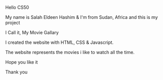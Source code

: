 Hello CS50

My name is Salah Eldeen Hashim & I'm from Sudan, Africa 
and this is my project 

I Call it, My Movie Gallary

I created the website with HTML, CSS & Javascript. 


The website represents the movies i like to watch all the time.


Hope you like it


Thank you 